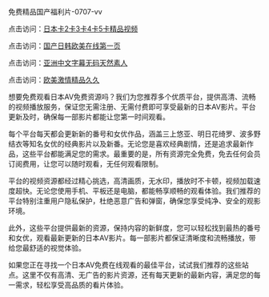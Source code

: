 
免费精品国产福利片-0707-vv


点击访问：<a href="https://gsd-agv.pages.dev/">日本卡2卡3卡4卡5卡精品视频</a>

点击访问：<a href="https://bsdf-5f5.pages.dev/">国产日韩欧美在线第一页</a>

点击访问：<a href="https://gfd-5xg.pages.dev/">亚洲中文字幕无码天然素人</a>

点击访问：<a href="https://fdhf-454.pages.dev/">欧美激情精品久久</a>

想要免费观看日本AV免费资源吗？我们为您推荐多个优质平台，提供高清、流畅的视频播放服务，保证您无需注册、无需付费即可享受最新的日本AV影片。平台更新及时，确保每一部影片都能让您第一时间观看。

每个平台每天都会更新新的番号和女优作品，涵盖三上悠亚、明日花绮罗、波多野结衣等知名女优的经典影片以及新番。无论您是喜欢经典剧情，还是追求最新作品，这些平台都能满足您的需求。最重要的是，所有资源完全免费，免去任何会员订阅费用，让您可以随时观看，无任何观看限制。

平台的视频资源都经过精心挑选，高清画质，无水印，播放时不卡顿，视频加载速度超快。无论您使用手机、平板还是电脑，都能畅享顺畅的观看体验。我们推荐的平台特别注重用户隐私保护，杜绝恶意广告和弹窗，确保您享受纯净、安全的观影环境。

此外，这些平台提供最新的资源，保持内容的新鲜度，您可以轻松找到最热的番号和女优，观看最新更新的日本AV影片。每一部影片都保证清晰度和流畅播放，带给您最舒适的视觉体验。

如果您正在寻找一个日本AV免费在线观看的最佳平台，试试我们推荐的这些站点。这里不仅有高清、无广告的影片资源，还有每天更新的最新内容，满足您的每一需求，轻松享受高品质的看片体验。




<span style="display:none;">[Canonical link](https://github.com/vv20250707/vv11）</span>
